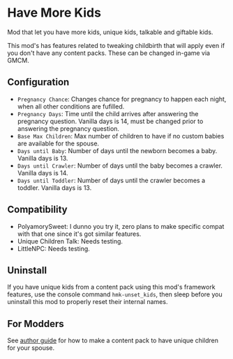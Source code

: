# Have More Kids

Mod that let you have more kids, unique kids, talkable and giftable kids.

This mod's has features related to tweaking childbirth that will apply even if you don't have any content packs. These can be changed in-game via GMCM.

## Configuration

- `Pregnancy Chance`: Changes chance for pregnancy to happen each night, when all other conditions are fufilled.
- `Pregnancy Days`: Time until the child arrives after answering the pregnancy question. Vanilla days is 14, must be changed prior to answering the pregnancy question.
- `Base Max Children`: Max number of children to have if no custom babies are available for the spouse.
- `Days until Baby`: Number of days until the newborn becomes a baby. Vanilla days is 13.
- `Days until Crawler`: Number of days until the baby becomes a crawler. Vanilla days is 14.
- `Days until Toddler`: Number of days until the crawler becomes a toddler. Vanilla days is 13.

## Compatibility

- PolyamorySweet: I dunno you try it, zero plans to make specific compat with that one since it's got similar features.
- Unique Children Talk: Needs testing.
- LittleNPC: Needs testing.

## Uninstall

If you have unique kids from a content pack using this mod's framework features, use the console command `hmk-unset_kids`, then sleep before you uninstall this mod to properly reset their internal names.

## For Modders

See [author guide](author-guide.md) for how to make a content pack to have unique children for your spouse.
